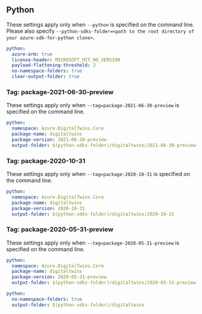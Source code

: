 ## Python

These settings apply only when `--python` is specified on the command line.
Please also specify `--python-sdks-folder=<path to the root directory of your azure-sdk-for-python clone>`.

```yaml $(python)
python:
  azure-arm: true
  license-header: MICROSOFT_MIT_NO_VERSION
  payload-flattening-threshold: 2
  no-namespace-folders: true
  clear-output-folder: true
```

### Tag: package-2021-06-30-preview
These settings apply only when `--tag=package-2021-06-30-preview` is specified on the command line.

```yaml $(tag) == 'package-2021-06-30-preview' && $(python)
python:
  namespace: Azure.DigitalTwins.Core
  package-name: digitaltwins
  package-version: 2021-06-30-preview
  output-folder: $(python-sdks-folder)/digitaltwins/2021-06-30-preview
```

### Tag: package-2020-10-31
These settings apply only when `--tag=package-2020-10-31` is specified on the command line.

```yaml $(tag) == 'package-2020-10-31' && $(python)
python:
  namespace: Azure.DigitalTwins.Core
  package-name: digitaltwins
  package-version: 2020-10-31
  output-folder: $(python-sdks-folder)/digitaltwins/2020-10-31
```

### Tag: package-2020-05-31-preview
These settings apply only when `--tag=package-2020-05-31-preview` is specified on the command line.

```yaml $(tag) == 'package-2020-05-31-preview' && $(python)
python:
  namespace: Azure.DigitalTwins.Core
  package-name: digitaltwins
  package-version: 2020-05-31-preview
  output-folder: $(python-sdks-folder)/digitaltwins/2020-05-31-preview
```

```yaml $(python)
python:
  no-namespace-folders: true
  output-folder: $(python-sdks-folder)/digitaltwins
```
